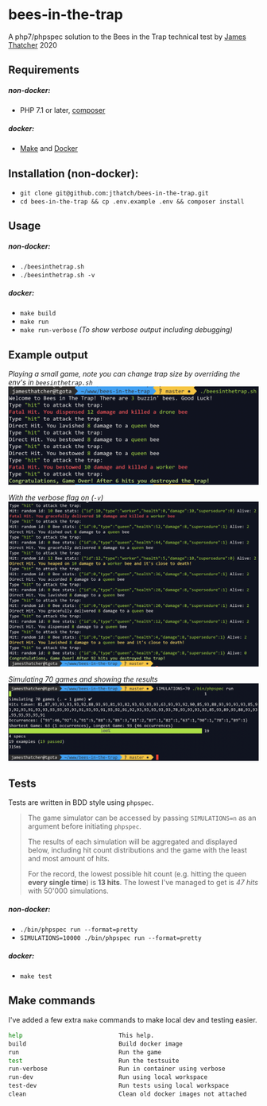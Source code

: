 # bees-in-the-trap
A php7/phpspec solution to the Bees in the Trap technical test by [James Thatcher](https://github.com/jthatch) 2020

## Requirements
##### non-docker:
- PHP 7.1 or later, [composer](https://getcomposer.org/)   
##### docker:
- [Make](https://www.gnu.org/software/make/) and [Docker](https://www.docker.com)

## Installation (non-docker):
- `git clone git@github.com:jthatch/bees-in-the-trap.git`
- `cd bees-in-the-trap && cp .env.example .env && composer install`

## Usage
##### non-docker:
- `./beesinthetrap.sh`
- `./beesinthetrap.sh -v`
##### docker:
- `make build`
- `make run`
- `make run-verbose` *(To show verbose output including debugging)*

## Example output
*Playing a small game, note you can change trap size by overriding the env's in `beesinthetrap.sh`* 
![example-output](resources/bees-output.png)

*With the verbose flag on (`-v`)*  
![example-output-verbose](resources/bees-output-verbose.png)

*Simulating 70 games and showing the results*  
![example-output-simulator](resources/bees-output-simulator.png)

## Tests
Tests are written in BDD style using `phpspec`.  

>The game simulator can be accessed by passing `SIMULATIONS=n` as an argument before initiating `phpspec`. 
>
>The results of each simulation will be aggregated and displayed below, including hit count distributions and the game with the least and most amount of hits.  
>  
>For the record, the lowest possible hit count (e.g. hitting the queen **every single time**) is **13 hits**. The lowest I've managed to get is *47 hits* with 50'000 simulations.   
##### non-docker:
- `./bin/phpspec run --format=pretty`
- `SIMULATIONS=10000 ./bin/phpspec run --format=pretty`
##### docker:
- `make test`

## Make commands
I've added a few extra `make` commands to make local dev and testing easier.

```bash
help                           This help.
build                          Build docker image
run                            Run the game
test                           Run the testsuite
run-verbose                    Run in container using verbose
run-dev                        Run using local workspace
test-dev                       Run tests using local workspace
clean                          Clean old docker images not attached
```